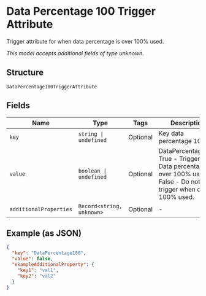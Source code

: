 
# Data Percentage 100 Trigger Attribute

Trigger attribute for when data percentage is over 100% used.

*This model accepts additional fields of type unknown.*

## Structure

`DataPercentage100TriggerAttribute`

## Fields

| Name | Type | Tags | Description |
|  --- | --- | --- | --- |
| `key` | `string \| undefined` | Optional | Key data percentage 100. |
| `value` | `boolean \| undefined` | Optional | DataPercentage100<br />True - Trigger on Data percentage is over 100% used<br />False - Do not trigger when over 100% used. |
| `additionalProperties` | `Record<string, unknown>` | Optional | - |

## Example (as JSON)

```json
{
  "key": "DataPercentage100",
  "value": false,
  "exampleAdditionalProperty": {
    "key1": "val1",
    "key2": "val2"
  }
}
```

